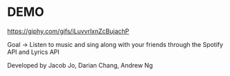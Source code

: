 # DEMO
https://giphy.com/gifs/iLuvvrlxnZcBujachP

Goal -> Listen to music and sing along with your friends through the Spotify API and Lyrics API

Developed by Jacob Jo, Darian Chang, Andrew Ng
